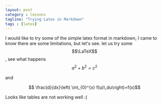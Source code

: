 ```yaml
---
layout: post
category : lessons
tagline: "Trying Latex in Markdown"
tags : [latex]
---
```

I would like to try some of the simple latex format in markdown, I came to know there are some limitations, but let's see.
let us try some $$\LaTeX$$, see what happens $$a^2 + b^2 = c^2$$ 

and 

$$ \frac{d}{dx}\left( \int_{0}^{x} f(u)\,du\right)=f(x)$$
<!--more-->

Looks like tables are not working well :(